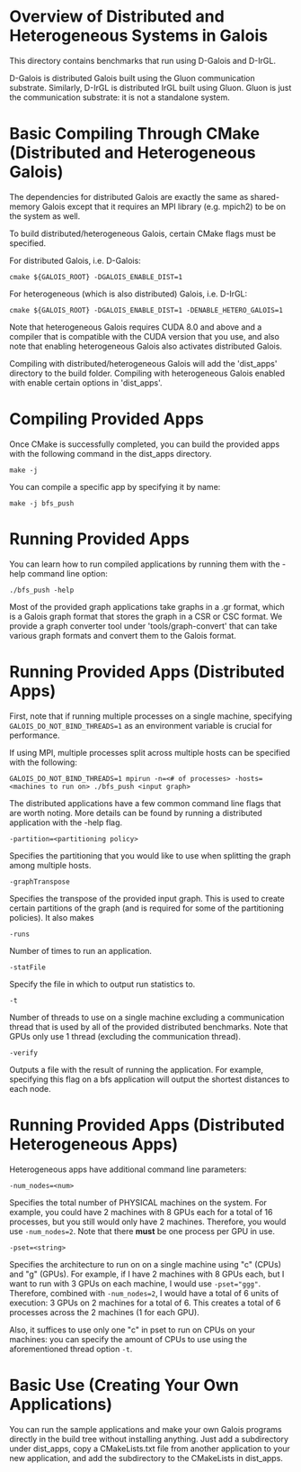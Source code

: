 Overview of Distributed and Heterogeneous Systems in Galois
================================================================================

This directory contains benchmarks that run using D-Galois and D-IrGL.

D-Galois is distributed Galois built using the Gluon communication substrate.
Similarly, D-IrGL is distributed IrGL built using Gluon. 
Gluon is just the communication substrate: it is not a standalone system.

Basic Compiling Through CMake (Distributed and Heterogeneous Galois)
================================================================================

The dependencies for distributed Galois are exactly the same as shared-memory
Galois except that it requires an MPI library (e.g. mpich2) to be on the 
system as well.

To build distributed/heterogeneous Galois, certain CMake flags must be 
specified.

For distributed Galois, i.e. D-Galois:

`cmake ${GALOIS_ROOT} -DGALOIS_ENABLE_DIST=1`

For heterogeneous (which is also distributed) Galois, i.e. D-IrGL:

`cmake ${GALOIS_ROOT} -DGALOIS_ENABLE_DIST=1 -DENABLE_HETERO_GALOIS=1`

Note that heterogeneous Galois requires CUDA 8.0 and above and a compiler
that is compatible with the CUDA version that you use, and also note that
enabling heterogeneous Galois also activates distributed Galois.

Compiling with distributed/heterogeneous Galois will add the 'dist_apps' 
directory to the build folder. Compiling with heterogeneous Galois enabled with 
enable certain options in 'dist_apps'.

Compiling Provided Apps
================================================================================

Once CMake is successfully completed, you can build the provided apps with the 
following command in the dist_apps directory.

`make -j`

You can compile a specific app by specifying it by name:

`make -j bfs_push`

Running Provided Apps
================================================================================

You can learn how to run compiled applications by running them with the -help
command line option:

`./bfs_push -help`

Most of the provided graph applications take graphs in a .gr format, which
is a Galois graph format that stores the graph in a CSR or CSC format. We 
provide a graph converter tool under 'tools/graph-convert' that can take
various graph formats and convert them to the Galois format.

Running Provided Apps (Distributed Apps)
================================================================================

First, note that if running multiple processes on a single machine, specifying
`GALOIS_DO_NOT_BIND_THREADS=1` as an environment variable is crucial for 
performance.

If using MPI, multiple processes split across multiple hosts can be specified
with the following:

`GALOIS_DO_NOT_BIND_THREADS=1 mpirun -n=<# of processes> -hosts=<machines to run on> ./bfs_push <input graph>`

The distributed applications have a few common command line flags that are
worth noting. More details can be found by running a distributed application
with the -help flag.

`-partition=<partitioning policy>`

Specifies the partitioning that you would like to use when splitting the graph
among multiple hosts.

`-graphTranspose`

Specifies the transpose of the provided input graph. This is used to 
create certain partitions of the graph (and is required for some of the 
partitioning policies). It also makes 

`-runs`

Number of times to run an application.

`-statFile`

Specify the file in which to output run statistics to.

`-t`

Number of threads to use on a single machine excluding a communication thread
that is used by all of the provided distributed benchmarks. Note that 
GPUs only use 1 thread (excluding the communication thread).

`-verify`

Outputs a file with the result of running the application. For example, 
specifying this flag on a bfs application will output the shortest distances
to each node.

Running Provided Apps (Distributed Heterogeneous Apps)
================================================================================

Heterogeneous apps have additional command line parameters:

`-num_nodes=<num>`

Specifies the total number of PHYSICAL machines on the system. For example,
you could have 2 machines with 8 GPUs each for a total of 16 processes,
but you still would only have 2 machines. Therefore, you would use 
`-num_nodes=2`. Note that there **must** be one process per GPU in use.

`-pset=<string>`

Specifies the architecture to run on on a single machine using "c" (CPUs) and 
"g" (GPUs). For example, if I have 2 machines with 8 GPUs each, 
but I want to run with 3 GPUs on each machine, I would use `-pset="ggg"`. 
Therefore, combined with `-num_nodes=2`, I would have a total of 6 units of 
execution: 3 GPUs on 2 machines for a total of 6. This creates a total of
6 processes across the 2 machines (1 for each GPU).

Also, it suffices to use only one "c" in pset to run on CPUs on your machines: 
you can specify the amount of CPUs to use using the aforementioned thread 
option `-t`.

Basic Use (Creating Your Own Applications)
================================================================================

You can run the sample applications and make your own Galois programs directly
in the build tree without installing anything. Just add a subdirectory under
dist_apps, copy a CMakeLists.txt file from another application to your new
application, and add the subdirectory to the CMakeLists in dist_apps.
